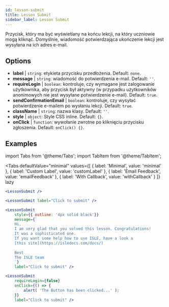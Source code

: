```yaml
---
id: lesson-submit 
title: Lesson Submit
sidebar_label: Lesson Submit
---
```


Przycisk, który ma być wyświetlany na końcu lekcji, na który uczniowie mogą kliknąć. Domyślnie, wiadomość potwierdzająca ukończenie lekcji jest wysyłana na ich adres e-mail.

## Options

* __label__ | `string`: etykieta przycisku przedłożenia. Default: `none`.
* __message__ | `string`: wiadomość do potwierdzenia e-mail. Default: `''`.
* __requireLogin__ | `boolean`: kontroluje, czy wymagane jest zalogowanie użytkownika, aby przycisk był aktywny (w przypadku użytkowników anonimowych nie jest wysyłane potwierdzenie e-mail). Default: `true`.
* __sendConfirmationEmail__ | `boolean`: kontroluje, czy wysyłać potwierdzenie e-mailem po wysłaniu lekcji. Default: `true`.
* __className__ | `string`: nazwa klasy. Default: `''`.
* __style__ | `object`: Style CSS inline. Default: `{}`.
* __onClick__ | `function`: wywołanie zwrotne po kliknięciu przycisku zgłoszenia. Default: `onClick() {}`.


## Examples

import Tabs from '@theme/Tabs';
import TabItem from '@theme/TabItem';

<Tabs
    defaultValue="minimal"
    values={[
        { label: 'Minimal', value: 'minimal' },
        { label: 'Custom Label', value: 'customLabel' },
        { label: 'Email Feedback', value: 'emailFeedback' },
        { label: 'With Callback', value: 'withCallback' }
    ]}
    lazy
>
<TabItem value="minimal">

```jsx live
<LessonSubmit />
```

</TabItem>

<TabItem value="customLabel">

```jsx live
<LessonSubmit label="Click to submit" />
```

</TabItem>

<TabItem value="withEmail">

```jsx live
<LessonSubmit 
    style={{ outline: '4px solid black'}}
    message={`
    Hi,
    I am very glad that you solved this lesson. Congratulations! 
    It was a sophisticated one.
    If you want some help how to use ISLE, have a look a 
    [this site](https://isledocs.com/docs/)
    
    Best
    The ISLE team
    `}
    label="Click to submit" />
```
</TabItem>

<TabItem value="withCallback">

```jsx live
<LessonSubmit 
    requireLogin={false}
    onClick={() => {
        alert( 'The Button has been clicked...' );
    }}
    label="Click to submit" />
```
</TabItem>

</Tabs>
